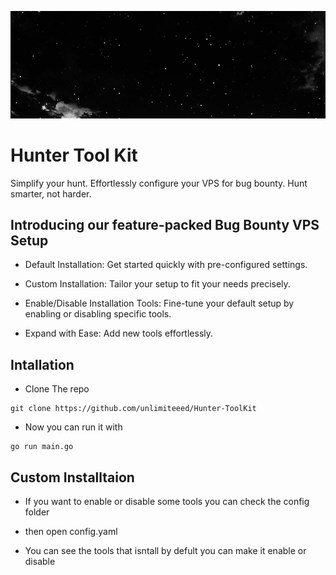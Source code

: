 ![Banner Image](/images/banner.gif)

# Hunter Tool Kit
Simplify your hunt. Effortlessly configure your VPS for bug bounty. Hunt smarter, not harder.

## Introducing our feature-packed Bug Bounty VPS Setup

- Default Installation: Get started quickly with pre-configured settings.

- Custom Installation: Tailor your setup to fit your needs precisely.

- Enable/Disable Installation Tools: Fine-tune your default setup by enabling or disabling specific tools.

- Expand with Ease: Add new tools effortlessly.

## Intallation 

- Clone The repo
```
git clone https://github.com/unlimiteeed/Hunter-ToolKit
```

- Now you can run it with 
```
go run main.go
```
## Custom Installtaion

- If you want to enable or disable some tools you can check the config folder 

- then open config.yaml 

- You can see the tools that isntall by defult you can make it enable or disable 